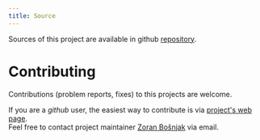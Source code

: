 ```yaml
---
title: Source
---
```


Sources of this project are available in github
[repository](https://github.com/zoranbosnjak/comet).

# Contributing

Contributions (problem reports, fixes) to this projects are welcome.

If you are a *github* user, the easiest way to contribute is via
[project's web page](https://github.com/zoranbosnjak/comet).
\
Feel free to contact project maintainer
[Zoran Bošnjak](mailto:zoran.bosnjak@sloveniacontrol.si)
via email.

